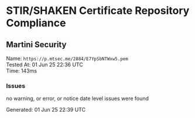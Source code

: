 # STIR/SHAKEN Certificate Repository Compliance

## Martini Security

Name: `https://p.mtsec.me/2884/E7YpSbNTWxw5.pem`\
Tested At: 01 Jun 25 22:36 UTC\
Time: 143ms

### Issues

no warning, or error, or notice date level issues were found

Generated: 01 Jun 25 22:39 UTC